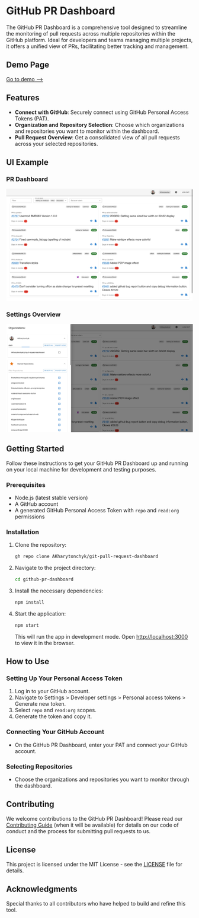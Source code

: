 
# GitHub PR Dashboard

The GitHub PR Dashboard is a comprehensive tool designed to streamline the monitoring of pull requests across multiple repositories within the GitHub platform. Ideal for developers and teams managing multiple projects, it offers a unified view of PRs, facilitating better tracking and management.

## Demo Page

[Go to demo -->](https://akharytonchyk.github.io/git-pull-request-dashboard/)

## Features

- **Connect with GitHub**: Securely connect using GitHub Personal Access Tokens (PAT).
- **Organization and Repository Selection**: Choose which organizations and repositories you want to monitor within the dashboard.
- **Pull Request Overview**: Get a consolidated view of all pull requests across your selected repositories.

## UI Example

### PR Dashboard

![Dashboard](docs/images/dashboard.jpeg)

### Settings Overview

![Settings](docs/images/settings.jpeg)

## Getting Started

Follow these instructions to get your GitHub PR Dashboard up and running on your local machine for development and testing purposes.

### Prerequisites

- Node.js (latest stable version)
- A GitHub account
- A generated GitHub Personal Access Token with `repo` and `read:org` permissions

### Installation

1. Clone the repository:

   ```bash
   gh repo clone AKharytonchyk/git-pull-request-dashboard
   ```

2. Navigate to the project directory:

   ```bash
   cd github-pr-dashboard
   ```

3. Install the necessary dependencies:

   ```bash
   npm install
   ```

4. Start the application:

   ```bash
   npm start
   ```

   This will run the app in development mode. Open [http://localhost:3000](http://localhost:3000) to view it in the browser.

## How to Use

### Setting Up Your Personal Access Token

1. Log in to your GitHub account.
2. Navigate to Settings > Developer settings > Personal access tokens > Generate new token.
3. Select `repo` and `read:org` scopes.
4. Generate the token and copy it.

### Connecting Your GitHub Account

- On the GitHub PR Dashboard, enter your PAT and connect your GitHub account.

### Selecting Repositories

- Choose the organizations and repositories you want to monitor through the dashboard.

## Contributing

We welcome contributions to the GitHub PR Dashboard! Please read our [Contributing Guide](CONTRIBUTING.md) (when it will be available) for details on our code of conduct and the process for submitting pull requests to us.

## License

This project is licensed under the MIT License - see the [LICENSE](LICENSE) file for details.

## Acknowledgments

Special thanks to all contributors who have helped to build and refine this tool.
